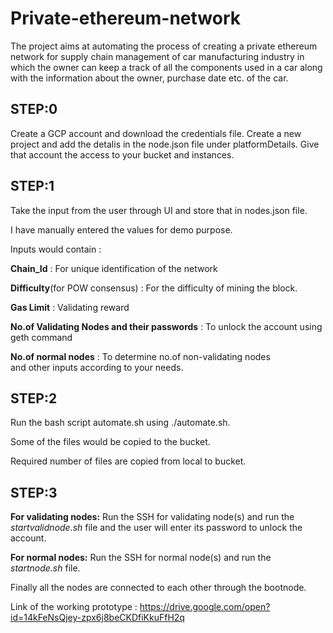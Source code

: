 # Private-ethereum-network
The project aims at automating the process of creating a private ethereum network for supply chain management of car manufacturing industry in which the owner can keep a track of all the components used in a car along with the information about the owner, purchase date etc. of the car.

## STEP:0
Create a GCP account and download the credentials file.
Create a new project and add the detalis in the node.json file under platformDetails.
Give that account the access to your bucket and instances.

## STEP:1
Take the input from the user through UI and store that in nodes.json file.

I have manually entered the values for demo purpose.

Inputs would contain :

**Chain_Id** : For unique identification of the network

**Difficulty**(for POW consensus) : For the difficulty of mining the block.

**Gas Limit** : Validating reward 

**No.of Validating Nodes and their passwords** : To unlock the account using geth command

**No.of normal nodes** : To determine no.of non-validating nodes  
 and other inputs according to your needs.

## STEP:2
Run the bash script automate.sh using ./automate.sh.

Some of the files would be copied to the bucket.

Required number of files are copied from local to bucket.

## STEP:3
**For validating nodes:**
Run the SSH for validating node(s) and run the *startvalidnode.sh* file and the user will enter its password to unlock the account.

**For normal nodes:**
Run the SSH for normal node(s) and run the *startnode.sh* file.

Finally all the nodes are connected to each other through the bootnode.


Link of the working prototype : https://drive.google.com/open?id=14kFeNsQjey-zpx6j8beCKDfiKkuFfH2q
